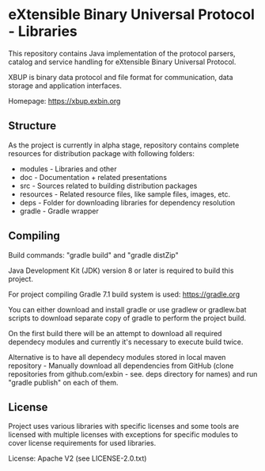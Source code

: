 eXtensible Binary Universal Protocol - Libraries
================================================

This repository contains Java implementation of the protocol parsers, catalog and service handling for eXtensible Binary Universal Protocol.

XBUP is binary data protocol and file format for communication, data storage and application interfaces. 

Homepage: https://xbup.exbin.org  

Structure
---------

As the project is currently in alpha stage, repository contains complete resources for distribution package with following folders:

  * modules - Libraries and other
  * doc - Documentation + related presentations
  * src - Sources related to building distribution packages
  * resources - Related resource files, like sample files, images, etc.
  * deps - Folder for downloading libraries for dependency resolution
  * gradle - Gradle wrapper

Compiling
---------

Build commands: "gradle build" and "gradle distZip"

Java Development Kit (JDK) version 8 or later is required to build this project.

For project compiling Gradle 7.1 build system is used: https://gradle.org

You can either download and install gradle or use gradlew or gradlew.bat scripts to download separate copy of gradle to perform the project build.

On the first build there will be an attempt to download all required dependecy modules and currently it's necessary to execute build twice.

Alternative is to have all dependecy modules stored in local maven repository - Manually download all dependencies from GitHub (clone repositories from github.com/exbin - see. deps directory for names) and run "gradle publish" on each of them.

License
-------

Project uses various libraries with specific licenses and some tools are licensed with multiple licenses with exceptions for specific modules to cover license requirements for used libraries.

License: Apache V2 (see LICENSE-2.0.txt)  
